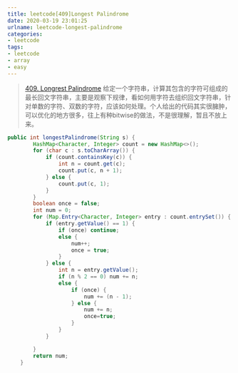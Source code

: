 ```yaml
---
title: leetcode[409]Longest Palindrome
date: 2020-03-19 23:01:25
urlname: leetcode-longest-palindrome
categories:
- leetcode
tags:
- leetcode
- array
- easy
---
```


> [409. Longrest Palindrome](https://leetcode.com/problems/longest-palindrome/)
给定一个字符串，计算其包含的字符可组成的最长回文字符串，主要是观察下规律，看如何用字符去组织回文字符串，针对单数的字符、双数的字符，应该如何处理。个人给出的代码其实很臃肿，可以优化的地方很多，往上有种bitwise的做法，不是很理解，暂且不放上来。

<!--more-->

```java
public int longestPalindrome(String s) {
        HashMap<Character, Integer> count = new HashMap<>();
        for (char c : s.toCharArray()) {
            if (count.containsKey(c)) {
                int n = count.get(c);
                count.put(c, n + 1);
            } else {
                count.put(c, 1);
            }
        }
        boolean once = false;
        int num = 0;
        for (Map.Entry<Character, Integer> entry : count.entrySet()) {
            if (entry.getValue() == 1) {
                if (once) continue;
                else {
                    num++;
                    once = true;
                }
            } else {
                int n = entry.getValue();
                if (n % 2 == 0) num += n;
                else {
                    if (once) {
                        num += (n - 1);
                    } else {
                        num += n;
                        once=true;
                    }
                }
            }

        }
        return num;
    }
```
